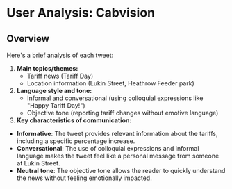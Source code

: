 # User Analysis: Cabvision

## Overview

Here's a brief analysis of each tweet:

1. **Main topics/themes:**
	* Tariff news (Tariff Day)
	* Location information (Lukin Street, Heathrow Feeder park)
2. **Language style and tone:**
	* Informal and conversational (using colloquial expressions like "Happy Tariff Day!")
	* Objective tone (reporting tariff changes without emotive language)
3. **Key characteristics of communication:**

* **Informative**: The tweet provides relevant information about the tariffs, including a specific percentage increase.
* **Conversational**: The use of colloquial expressions and informal language makes the tweet feel like a personal message from someone at Lukin Street.
* **Neutral tone**: The objective tone allows the reader to quickly understand the news without feeling emotionally impacted.